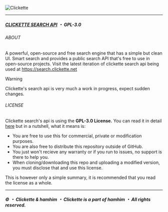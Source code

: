 ![Clickette](https://clickette.net/u/zlp0e8.png)<br>

---
##### [CLICKETTE SEARCH API](https://github.com/Clickette/search-api) ・ GPL-3.0
###### ABOUT
A powerful, open-source and free search engine that has a simple but clean UI. Smart search and provides a public search API that's free to use in open-source projects. Visit the latest iteration of clickette search api being used at https://search.clickette.net
> [!WARNING]  
> Clickette's search api is very much a work in progress, expect sudden changes.

###### LICENSE
Clickette search's api is using the **GPL-3.0 License.** You can read it in detail [here](https://github.com/Clickette/search/blob/main/LICENSE) but in a nutshell, what it means is:
- You are free to use this for commercial, private or modification purposes.
- You are also free to distribute this repository outside of GitHub.
- You just won't recieve any warranty or if you run to issues, no support is there to help you.
- When cloning/downloading this repo and uploading a modified version, you must disclose that and use this license.

This is however only a simple summary, it is recommended that you read the license as a whole.

---
##### © ・ Clickette & hamhim ・ Clickette is a part of hamhim ・ All rights reserved.

